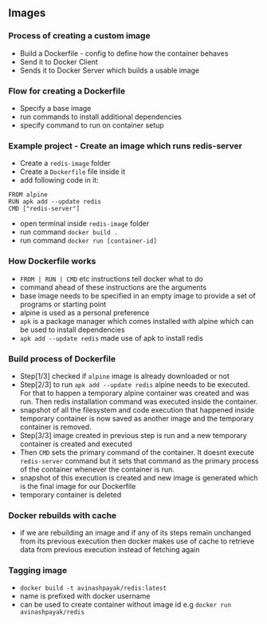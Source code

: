 ## Images

### Process of creating a custom image
- Build a Dockerfile - config to define how the container behaves
- Send it to Docker Client
- Sends it to Docker Server which builds a usable image

### Flow for creating a Dockerfile

- Specify a base image
- run commands to install additional dependencies
- specify command to run on container setup

### Example project - Create an image which runs redis-server

- Create a `redis-image` folder
- Create a `Dockerfile` file inside it
- add following code in it:
```
FROM alpine
RUN apk add --update redis
CMD ["redis-server"]
```
- open terminal inside `redis-image` folder
- run command `docker build .`
- run command `docker run [container-id]`

### How Dockerfile works
- `FROM | RUN | CMD` etc instructions tell docker what to do
- command ahead of these instructions are the arguments
- base image needs to be specified in an empty image to provide a set of programs or starting point 
- alpine is used as a personal preference
- `apk` is a package manager which comes installed with alpine which can be used to install dependencies
- `apk add --update redis` made use of apk to install redis

### Build process of Dockerfile
- Step[1/3] checked if `alpine` image is already downloaded or not
- Step[2/3] to run `apk add --update redis` alpine needs to be executed. For that to happen a temporary alpine container was created and was run. Then redis installation command was executed inside the container.
- snapshot of all the filesystem and code execution that happened inside temporary container is now saved as another image and the temporary container is removed.
- Step[3/3] image created in previous step is run and a new temporary container is created and executed
- Then `CMD` sets the primary command of the container. It doesnt execute `redis-server` command but it sets that command as the primary process of the container whenever the container is run. 
- snapshot of this execution is created and new image is generated which is the final image for our Dockerfile
- temporary container is deleted

### Docker rebuilds with cache
- if we are rebuilding an image and if any of its steps remain unchanged from its previous execution then docker makes use of cache to retrieve data from previous execution instead of fetching again

### Tagging image
- `docker build -t avinashpayak/redis:latest`
- name is prefixed with docker username
- can be used to create container without image id e.g `docker run avinashpayak/redis`